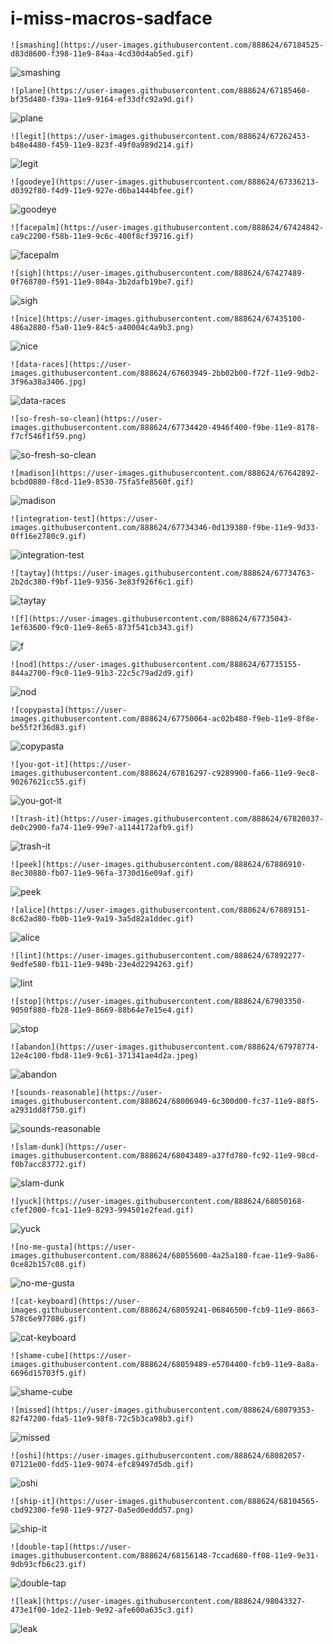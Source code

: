 # i-miss-macros-sadface

`![smashing](https://user-images.githubusercontent.com/888624/67184525-d83d8600-f398-11e9-84aa-4cd30d4ab5ed.gif)`

![smashing](https://user-images.githubusercontent.com/888624/67184525-d83d8600-f398-11e9-84aa-4cd30d4ab5ed.gif)

`![plane](https://user-images.githubusercontent.com/888624/67185460-bf35d480-f39a-11e9-9164-ef33dfc92a9d.gif)`

![plane](https://user-images.githubusercontent.com/888624/67185460-bf35d480-f39a-11e9-9164-ef33dfc92a9d.gif)

`![legit](https://user-images.githubusercontent.com/888624/67262453-b48e4480-f459-11e9-823f-49f0a989d214.gif)`

![legit](https://user-images.githubusercontent.com/888624/67262453-b48e4480-f459-11e9-823f-49f0a989d214.gif)

`![goodeye](https://user-images.githubusercontent.com/888624/67336213-d0392f80-f4d9-11e9-927e-d6ba1444bfee.gif)`

![goodeye](https://user-images.githubusercontent.com/888624/67336213-d0392f80-f4d9-11e9-927e-d6ba1444bfee.gif)

`![facepalm](https://user-images.githubusercontent.com/888624/67424842-ca9c2200-f58b-11e9-9c6c-400f8cf39716.gif)`

![facepalm](https://user-images.githubusercontent.com/888624/67424842-ca9c2200-f58b-11e9-9c6c-400f8cf39716.gif)

`![sigh](https://user-images.githubusercontent.com/888624/67427489-0f768780-f591-11e9-804a-3b2dafb19be7.gif)`

![sigh](https://user-images.githubusercontent.com/888624/67427489-0f768780-f591-11e9-804a-3b2dafb19be7.gif)

`![nice](https://user-images.githubusercontent.com/888624/67435100-486a2880-f5a0-11e9-84c5-a40004c4a9b3.png)`

![nice](https://user-images.githubusercontent.com/888624/67435100-486a2880-f5a0-11e9-84c5-a40004c4a9b3.png)

`![data-races](https://user-images.githubusercontent.com/888624/67603949-2bb02b00-f72f-11e9-9db2-3f96a38a3406.jpg)`

![data-races](https://user-images.githubusercontent.com/888624/67603949-2bb02b00-f72f-11e9-9db2-3f96a38a3406.jpg)

`![so-fresh-so-clean](https://user-images.githubusercontent.com/888624/67734420-4946f400-f9be-11e9-8178-f7cf546f1f59.png)`

![so-fresh-so-clean](https://user-images.githubusercontent.com/888624/67734420-4946f400-f9be-11e9-8178-f7cf546f1f59.png)

`![madison](https://user-images.githubusercontent.com/888624/67642892-bcbd0880-f8cd-11e9-8530-75fa5fe8560f.gif)`

![madison](https://user-images.githubusercontent.com/888624/67642892-bcbd0880-f8cd-11e9-8530-75fa5fe8560f.gif)

`![integration-test](https://user-images.githubusercontent.com/888624/67734346-0d139380-f9be-11e9-9d33-0ff16e2780c9.gif)`

![integration-test](https://user-images.githubusercontent.com/888624/67734346-0d139380-f9be-11e9-9d33-0ff16e2780c9.gif)

`![taytay](https://user-images.githubusercontent.com/888624/67734763-2b2dc380-f9bf-11e9-9356-3e83f926f6c1.gif)`

![taytay](https://user-images.githubusercontent.com/888624/67734763-2b2dc380-f9bf-11e9-9356-3e83f926f6c1.gif)

`![f](https://user-images.githubusercontent.com/888624/67735043-1ef63600-f9c0-11e9-8e65-873f541cb343.gif)`

![f](https://user-images.githubusercontent.com/888624/67735043-1ef63600-f9c0-11e9-8e65-873f541cb343.gif)

`![nod](https://user-images.githubusercontent.com/888624/67735155-844a2700-f9c0-11e9-91b3-22c5c79ad2d9.gif)`

![nod](https://user-images.githubusercontent.com/888624/67735155-844a2700-f9c0-11e9-91b3-22c5c79ad2d9.gif)

`![copypasta](https://user-images.githubusercontent.com/888624/67750064-ac02b480-f9eb-11e9-8f8e-be55f2f36d83.gif)`

![copypasta](https://user-images.githubusercontent.com/888624/67750064-ac02b480-f9eb-11e9-8f8e-be55f2f36d83.gif)

`![you-got-it](https://user-images.githubusercontent.com/888624/67816297-c9289900-fa66-11e9-9ec8-90267621cc55.gif)`

![you-got-it](https://user-images.githubusercontent.com/888624/67816297-c9289900-fa66-11e9-9ec8-90267621cc55.gif)

`![trash-it](https://user-images.githubusercontent.com/888624/67820037-de0c2900-fa74-11e9-99e7-a1144172afb9.gif)`

![trash-it](https://user-images.githubusercontent.com/888624/67820037-de0c2900-fa74-11e9-99e7-a1144172afb9.gif)

`![peek](https://user-images.githubusercontent.com/888624/67886910-8ec30880-fb07-11e9-96fa-3730d16e09af.gif)`

![peek](https://user-images.githubusercontent.com/888624/67886910-8ec30880-fb07-11e9-96fa-3730d16e09af.gif)

`![alice](https://user-images.githubusercontent.com/888624/67889151-8c62ad80-fb0b-11e9-9a19-3a5d82a1ddec.gif)`

![alice](https://user-images.githubusercontent.com/888624/67889151-8c62ad80-fb0b-11e9-9a19-3a5d82a1ddec.gif)

`![lint](https://user-images.githubusercontent.com/888624/67892277-9edfe580-fb11-11e9-949b-23e4d2294263.gif)`

![lint](https://user-images.githubusercontent.com/888624/67892277-9edfe580-fb11-11e9-949b-23e4d2294263.gif)

`![stop](https://user-images.githubusercontent.com/888624/67903350-9050f880-fb28-11e9-8669-88b64e7e15e4.gif)`

![stop](https://user-images.githubusercontent.com/888624/67903350-9050f880-fb28-11e9-8669-88b64e7e15e4.gif)

`![abandon](https://user-images.githubusercontent.com/888624/67978774-12e4c100-fbd8-11e9-9c61-371341ae4d2a.jpeg)`

![abandon](https://user-images.githubusercontent.com/888624/67978774-12e4c100-fbd8-11e9-9c61-371341ae4d2a.jpeg)

`![sounds-reasonable](https://user-images.githubusercontent.com/888624/68006949-6c300d00-fc37-11e9-88f5-a2931dd8f750.gif)`

![sounds-reasonable](https://user-images.githubusercontent.com/888624/68006949-6c300d00-fc37-11e9-88f5-a2931dd8f750.gif)

`![slam-dunk](https://user-images.githubusercontent.com/888624/68043489-a37fd780-fc92-11e9-98cd-f0b7acc83772.gif)`

![slam-dunk](https://user-images.githubusercontent.com/888624/68043489-a37fd780-fc92-11e9-98cd-f0b7acc83772.gif)

`![yuck](https://user-images.githubusercontent.com/888624/68050168-cfef2000-fca1-11e9-8293-994501e2fead.gif)`

![yuck](https://user-images.githubusercontent.com/888624/68050168-cfef2000-fca1-11e9-8293-994501e2fead.gif)

`![no-me-gusta](https://user-images.githubusercontent.com/888624/68055600-4a25a180-fcae-11e9-9a86-0ce82b157c08.gif)`

![no-me-gusta](https://user-images.githubusercontent.com/888624/68055600-4a25a180-fcae-11e9-9a86-0ce82b157c08.gif)

`![cat-keyboard](https://user-images.githubusercontent.com/888624/68059241-06846500-fcb9-11e9-8663-578c6e977886.gif)`

![cat-keyboard](https://user-images.githubusercontent.com/888624/68059241-06846500-fcb9-11e9-8663-578c6e977886.gif)

`![shame-cube](https://user-images.githubusercontent.com/888624/68059489-e5704400-fcb9-11e9-8a8a-6696d15703f5.gif)`

![shame-cube](https://user-images.githubusercontent.com/888624/68059489-e5704400-fcb9-11e9-8a8a-6696d15703f5.gif)

`![missed](https://user-images.githubusercontent.com/888624/68079353-82f47200-fda5-11e9-98f8-72c5b3ca98b3.gif)`

![missed](https://user-images.githubusercontent.com/888624/68079353-82f47200-fda5-11e9-98f8-72c5b3ca98b3.gif)

`![oshi](https://user-images.githubusercontent.com/888624/68082057-07121e00-fdd5-11e9-9074-efc89497d5db.gif)`

![oshi](https://user-images.githubusercontent.com/888624/68082057-07121e00-fdd5-11e9-9074-efc89497d5db.gif)

`![ship-it](https://user-images.githubusercontent.com/888624/68104565-cbd92300-fe98-11e9-9727-0a5ed0eddd57.png)`

![ship-it](https://user-images.githubusercontent.com/888624/68104565-cbd92300-fe98-11e9-9727-0a5ed0eddd57.png)

`![double-tap](https://user-images.githubusercontent.com/888624/68156148-7ccad680-ff08-11e9-9e31-9db93cfb6c23.gif)`

![double-tap](https://user-images.githubusercontent.com/888624/68156148-7ccad680-ff08-11e9-9e31-9db93cfb6c23.gif)

`![leak](https://user-images.githubusercontent.com/888624/98043327-473e1f00-1de2-11eb-9e92-afe600a635c3.gif)`

![leak](https://user-images.githubusercontent.com/888624/98043327-473e1f00-1de2-11eb-9e92-afe600a635c3.gif)
